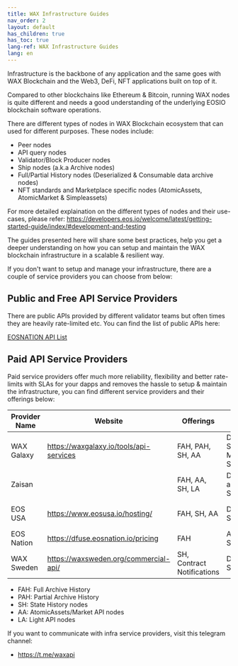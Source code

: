 ```yaml
---
title: WAX Infrastructure Guides
nav_order: 2
layout: default
has_children: true
has_toc: true
lang-ref: WAX Infrastructure Guides
lang: en
---
```


Infrastructure is the backbone of any application and the same goes with WAX Blockchain and the Web3, DeFi, NFT applications built on top of it.

Compared to other blockchains like Ethereum & Bitcoin, running WAX nodes is quite different and needs a good understanding of the underlying EOSIO blockchain software operations.

There are different types of nodes in WAX Blockchain ecosystem that can used for different purposes. These nodes include:

- Peer nodes
- API query nodes
- Validator/Block Producer nodes
- Ship nodes (a.k.a Archive nodes)
- Full/Partial History nodes (Deserialized & Consumable data archive nodes)
- NFT standards and Marketplace specific nodes (AtomicAssets, AtomicMarket & Simpleassets)

For more detailed explaination on the different types of nodes and their use-cases, please refer: https://developers.eos.io/welcome/latest/getting-started-guide/index/#development-and-testing

The guides presented here will share some best practices, help you get a deeper understanding on how you can setup and maintain the WAX blockchain infrastructure in a scalable & resilient way.

If you don't want to setup and manage your infrastructure, there are a couple of service providers you can choose from below:

## Public and Free API Service Providers

There are public APIs provided by different validator teams but often times they are heavily rate-limited etc. You can find the list of public APIs here:

[EOSNATION API List](https://validate.eosnation.io/wax/reports/endpoints.html)

## Paid API Service Providers

Paid service providers offer much more reliability, flexibility and better rate-limits with SLAs for your dapps and removes the hassle to setup & maintain the infrastructure, you can find different service providers and their offerings below:

|Provider Name|Website|Offerings|Offerings Type|Contact Information
|----------------|-------------------------------|-----------------------------|----------------------|-------------|
|WAX Galaxy|https://waxgalaxy.io/tools/api-services|FAH, PAH, SH, AA|Dedicated Servers, API Metered Subscriptions|contact@waxgalaxy.io, Telegram ID: @sukeshtedla
|Zaisan|            |FAH, AA, SH, LA|Dedicated and Shared Servers|Telegram ID: @dumplings_5
|EOS USA|https://www.eosusa.io/hosting/|FAH, SH, AA|Dedicated Servers|https://www.eosusa.io/hosting/, Telegram ID: @EOSUSA_Michael
|EOS Nation| https://dfuse.eosnation.io/pricing|FAH|API Metered Subscriptions|[info@eosnation.io](mailto:info@eosnation.io), Telegram ID: @mdarwin
|WAX Sweden|https://waxsweden.org/commercial-api/|SH, Contract Notifications|Dedicated Servers|https://t.me/eossweden


- FAH: Full Archive History
- PAH: Partial Archive History
- SH: State History nodes
- AA: AtomicAssets/Market API nodes
- LA: Light API nodes

If you want to communicate with infra service providers, visit this telegram channel:

- https://t.me/waxapi
